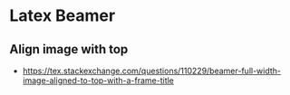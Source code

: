 # Latex Beamer 

## Align image with top

- https://tex.stackexchange.com/questions/110229/beamer-full-width-image-aligned-to-top-with-a-frame-title



